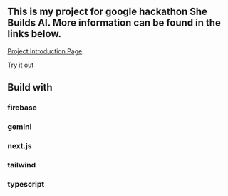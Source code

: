 ## This is my project for google hackathon She Builds AI. More information can be found in the links below.

[Project Introduction Page](https://devpost.com/software/women-in-fields?ref_content=my-projects-tab&ref_feature=my_projects)

[Try it out](https://fieldsof-her.vercel.app/)

## Build with
### firebase 
### gemini
### next.js 
### tailwind 
### typescript


